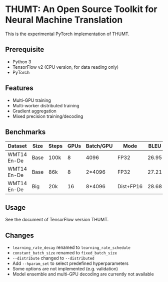 # THUMT: An Open Source Toolkit for Neural Machine Translation

This is the experimental PyTorch implementation of THUMT.

## Prerequisite

* Python 3
* TensorFlow v2 (CPU version, for data reading only)
* PyTorch

## Features

* Multi-GPU training
* Multi-worker distributed training
* Gradient aggregation
* Mixed precision training/decoding

## Benchmarks

| Dataset     | Size | Steps | GPUs | Batch/GPU |   Mode   |  BLEU  |
|-------------|------|-------|------|-----------|----------|--------|
| WMT14 En-De | Base | 100k  |   8  |   4096    |   FP32   | 26.95  |
| WMT14 En-De | Base |  86k  |   8  |  2*4096   |   FP32   | 27.21  |
| WMT14 En-De | Big  |  20k  |  16  |  8*4096   | Dist+FP16| 28.68  |

## Usage

See the document of TensorFlow version THUMT.

## Changes

* `learning_rate_decay` renamed to `learning_rate_schedule`
* `constant_batch_size` renamed to `fixed_batch_size`
* `--distribute` changed to `--distributed`
* Add `--hparam_set` to select predefined hyperparameters
* Some options are not implemented (e.g. validation)
* Model ensemble and multi-GPU decoding are currently not available
